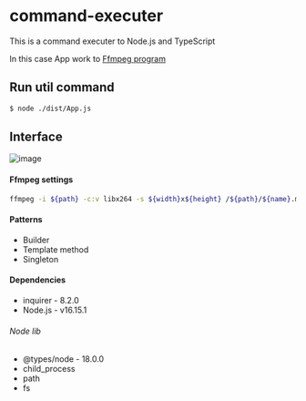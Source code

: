 # command-executer
This is a command executer to Node.js and TypeScript

In this case App work to  [Ffmpeg program](https://ffmpeg.org/)

## Run util command

```sh
$ node ./dist/App.js 
```

## Interface 

![image](https://user-images.githubusercontent.com/66328416/176381801-2af748d7-e85b-4ec1-aed8-bee58b603a7e.png)

#### Ffmpeg settings

```sh
ffmpeg -i ${path} -c:v libx264 -s ${width}x${height} /${path}/${name}.mp4
```

#### Patterns 
- Builder
- Template method
- Singleton

#### Dependencies

- inquirer - 8.2.0
- Node.js - v16.15.1

###### Node lib

- @types/node - 18.0.0
- child_process
- path
- fs
